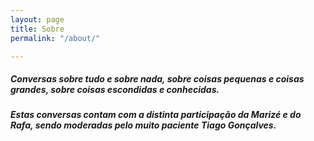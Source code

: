 ```yaml
---
layout: page
title: Sobre
permalink: "/about/"

---
```

##### **_Conversas sobre tudo e sobre nada, sobre coisas pequenas e coisas grandes, sobre coisas escondidas e conhecidas._**

##### **_Estas conversas contam com a distinta participação da Marizé e do Rafa, sendo moderadas pelo muito paciente Tiago Gonçalves._**